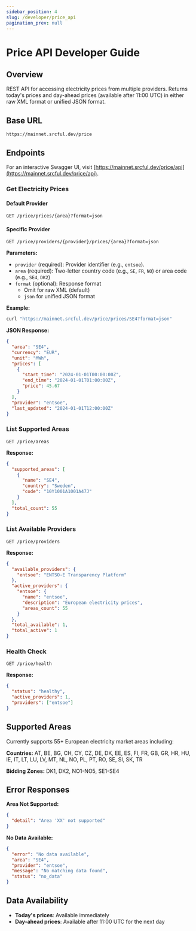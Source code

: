 ```yaml
---
sidebar_position: 4
slug: /developer/price_api
pagination_prev: null
---
```


# Price API Developer Guide

## Overview

REST API for accessing electricity prices from multiple providers. Returns today's prices and day-ahead prices (available after 11:00 UTC) in either raw XML format or unified JSON format.

## Base URL

```
https://mainnet.srcful.dev/price
```

<!-- ## Authentication

Authentication is configurable. When enabled, include JWT token in requests:

```bash
Authorization: Bearer <your-jwt-token>
``` -->

## Endpoints

For an interactive Swagger UI, visit [https://mainnet.srcful.dev/price/api](https://mainnet.srcful.dev/price/api).

### Get Electricity Prices

#### Default Provider

```http
GET /price/prices/{area}?format=json
```

#### Specific Provider

```http
GET /price/providers/{provider}/prices/{area}?format=json
```

**Parameters:**

- `provider` (required): Provider identifier (e.g., `entsoe`).
- `area` (required): Two-letter country code (e.g., `SE`, `FR`, `NO`) or area code (e.g., `SE4`, `DK2`)
- `format` (optional): Response format
  - Omit for raw XML (default)
  - `json` for unified JSON format

**Example:**

```bash
curl "https://mainnet.srcful.dev/price/prices/SE4?format=json"
```

**JSON Response:**

```json
{
  "area": "SE4",
  "currency": "EUR",
  "unit": "MWh",
  "prices": [
    {
      "start_time": "2024-01-01T00:00:00Z",
      "end_time": "2024-01-01T01:00:00Z",
      "price": 45.67
    }
  ],
  "provider": "entsoe",
  "last_updated": "2024-01-01T12:00:00Z"
}
```

### List Supported Areas

```http
GET /price/areas
```

**Response:**

```json
{
  "supported_areas": [
    {
      "name": "SE4",
      "country": "Sweden",
      "code": "10Y1001A1001A47J"
    }
  ],
  "total_count": 55
}
```

### List Available Providers

```http
GET /price/providers
```

**Response:**

```json
{
  "available_providers": {
    "entsoe": "ENTSO-E Transparency Platform"
  },
  "active_providers": {
    "entsoe": {
      "name": "entsoe",
      "description": "European electricity prices",
      "areas_count": 55
    }
  },
  "total_available": 1,
  "total_active": 1
}
```

### Health Check

```http
GET /price/health
```

**Response:**

```json
{
  "status": "healthy",
  "active_providers": 1,
  "providers": ["entsoe"]
}
```

## Supported Areas

Currently supports 55+ European electricity market areas including:

**Countries:** AT, BE, BG, CH, CY, CZ, DE, DK, EE, ES, FI, FR, GB, GR, HR, HU, IE, IT, LT, LU, LV, MT, NL, NO, PL, PT, RO, SE, SI, SK, TR

**Bidding Zones:** DK1, DK2, NO1-NO5, SE1-SE4

## Error Responses

**Area Not Supported:**

```json
{
  "detail": "Area 'XX' not supported"
}
```

**No Data Available:**

```json
{
  "error": "No data available",
  "area": "SE4",
  "provider": "entsoe",
  "message": "No matching data found",
  "status": "no_data"
}
```

## Data Availability

- **Today's prices**: Available immediately
- **Day-ahead prices**: Available after 11:00 UTC for the next day
